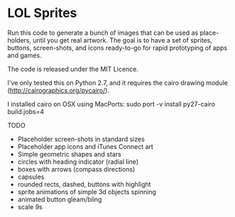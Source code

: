 LOL Sprites
===========

Run this code to generate a bunch of images that can be used as place-holders, until you get real artwork. The goal is to have a set of sprites, buttons, screen-shots, and icons ready-to-go for rapid prototyping of apps and games.

The code is released under the MIT Licence.

I've only tested this on Python 2.7, and it requires the cairo drawing module (http://cairographics.org/pycairo/).

I installed cairo on OSX using MacPorts:
sudo port -v install py27-cairo build.jobs=4

TODO

* Placeholder screen-shots in standard sizes
* Placeholder app icons and iTunes Connect art
* Simple geometric shapes and stars
* circles with heading indicator (radial line)
* boxes with arrows (compass directions)
* capsules
* rounded rects, dashed, buttons with highlight
* sprite animations of simple 3d objects spinning
* animated button gleam/bling
* scale 9s

